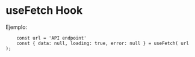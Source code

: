 # useFetch Hook

Ejemplo: 

```
    const url = 'API endpoint'
    const { data: null, loading: true, error: null } = useFetch( url );
```
